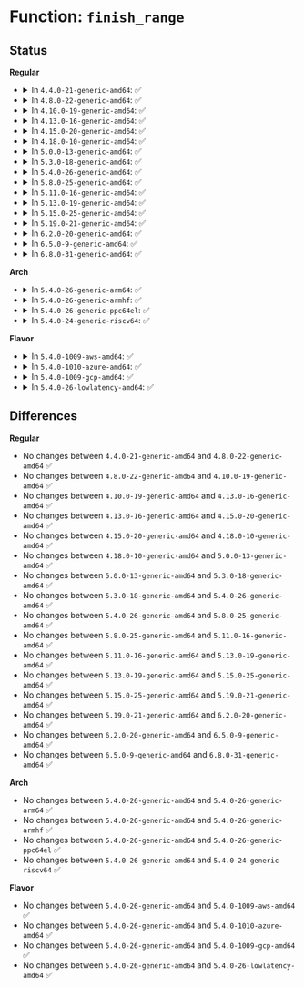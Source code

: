 # Function: <code>finish_range</code>

## Status
<b>Regular</b>
<ul>
<li>
<details>
<summary>In <code>4.4.0-21-generic-amd64</code>: ✅</summary>

```c
int finish_range(handle_t * handle, struct inode * inode, struct migrate_struct * lb)
```

```json
{
  "name": "finish_range",
  "collision_type": "Unique Static",
  "inline_type": "No",
  "funcs": [
    {
      "addr": 18446744071581777904,
      "name": "finish_range",
      "external": false,
      "loc": "fs/ext4/migrate.c:28",
      "file": "fs/ext4/migrate.c",
      "inline": "seen, unknown",
      "caller_inline": [],
      "caller_func": [
        "fs/ext4/migrate.c:update_extent_range",
        "fs/ext4/migrate.c:ext4_ext_migrate"
      ]
    }
  ],
  "symbols": [
    {
      "addr": 18446744071581777904,
      "name": "finish_range",
      "section": ".text",
      "bind": "STB_LOCAL",
      "size": 352
    }
  ]
}
```
</details>
</li>
<li>
<details>
<summary>In <code>4.8.0-22-generic-amd64</code>: ✅</summary>

```c
int finish_range(handle_t * handle, struct inode * inode, struct migrate_struct * lb)
```

```json
{
  "name": "finish_range",
  "collision_type": "Unique Static",
  "inline_type": "No",
  "funcs": [
    {
      "addr": 18446744071581972784,
      "name": "finish_range",
      "external": false,
      "loc": "fs/ext4/migrate.c:28",
      "file": "fs/ext4/migrate.c",
      "inline": "seen, unknown",
      "caller_inline": [],
      "caller_func": [
        "fs/ext4/migrate.c:ext4_ext_migrate",
        "fs/ext4/migrate.c:update_extent_range"
      ]
    }
  ],
  "symbols": [
    {
      "addr": 18446744071581972784,
      "name": "finish_range",
      "section": ".text",
      "bind": "STB_LOCAL",
      "size": 353
    }
  ]
}
```
</details>
</li>
<li>
<details>
<summary>In <code>4.10.0-19-generic-amd64</code>: ✅</summary>

```c
int finish_range(handle_t * handle, struct inode * inode, struct migrate_struct * lb)
```

```json
{
  "name": "finish_range",
  "collision_type": "Unique Static",
  "inline_type": "No",
  "funcs": [
    {
      "addr": 18446744071582062816,
      "name": "finish_range",
      "external": false,
      "loc": "fs/ext4/migrate.c:28",
      "file": "fs/ext4/migrate.c",
      "inline": "seen, unknown",
      "caller_inline": [],
      "caller_func": [
        "fs/ext4/migrate.c:ext4_ext_migrate",
        "fs/ext4/migrate.c:update_extent_range"
      ]
    }
  ],
  "symbols": [
    {
      "addr": 18446744071582062816,
      "name": "finish_range",
      "section": ".text",
      "bind": "STB_LOCAL",
      "size": 353
    }
  ]
}
```
</details>
</li>
<li>
<details>
<summary>In <code>4.13.0-16-generic-amd64</code>: ✅</summary>

```c
int finish_range(handle_t * handle, struct inode * inode, struct migrate_struct * lb)
```

```json
{
  "name": "finish_range",
  "collision_type": "Unique Static",
  "inline_type": "No",
  "funcs": [
    {
      "addr": 18446744071582069600,
      "name": "finish_range",
      "external": false,
      "loc": "fs/ext4/migrate.c:28",
      "file": "fs/ext4/migrate.c",
      "inline": "seen, unknown",
      "caller_inline": [],
      "caller_func": [
        "fs/ext4/migrate.c:ext4_ext_migrate",
        "fs/ext4/migrate.c:update_extent_range"
      ]
    }
  ],
  "symbols": [
    {
      "addr": 18446744071582069600,
      "name": "finish_range",
      "section": ".text",
      "bind": "STB_LOCAL",
      "size": 355
    }
  ]
}
```
</details>
</li>
<li>
<details>
<summary>In <code>4.15.0-20-generic-amd64</code>: ✅</summary>

```c
int finish_range(handle_t * handle, struct inode * inode, struct migrate_struct * lb)
```

```json
{
  "name": "finish_range",
  "collision_type": "Unique Static",
  "inline_type": "No",
  "funcs": [
    {
      "addr": 18446744071582219040,
      "name": "finish_range",
      "external": false,
      "loc": "fs/ext4/migrate.c:28",
      "file": "fs/ext4/migrate.c",
      "inline": "seen, unknown",
      "caller_inline": [],
      "caller_func": [
        "fs/ext4/migrate.c:ext4_ext_migrate",
        "fs/ext4/migrate.c:update_extent_range"
      ]
    }
  ],
  "symbols": [
    {
      "addr": 18446744071582219040,
      "name": "finish_range",
      "section": ".text",
      "bind": "STB_LOCAL",
      "size": 355
    }
  ]
}
```
</details>
</li>
<li>
<details>
<summary>In <code>4.18.0-10-generic-amd64</code>: ✅</summary>

```c
int finish_range(handle_t * handle, struct inode * inode, struct migrate_struct * lb)
```

```json
{
  "name": "finish_range",
  "collision_type": "Unique Static",
  "inline_type": "No",
  "funcs": [
    {
      "addr": 18446744071582408832,
      "name": "finish_range",
      "external": false,
      "loc": "fs/ext4/migrate.c:21",
      "file": "fs/ext4/migrate.c",
      "inline": "seen, unknown",
      "caller_inline": [],
      "caller_func": [
        "fs/ext4/migrate.c:ext4_ext_migrate",
        "fs/ext4/migrate.c:update_extent_range"
      ]
    }
  ],
  "symbols": [
    {
      "addr": 18446744071582408832,
      "name": "finish_range",
      "section": ".text",
      "bind": "STB_LOCAL",
      "size": 354
    }
  ]
}
```
</details>
</li>
<li>
<details>
<summary>In <code>5.0.0-13-generic-amd64</code>: ✅</summary>

```c
int finish_range(handle_t * handle, struct inode * inode, struct migrate_struct * lb)
```

```json
{
  "name": "finish_range",
  "collision_type": "Unique Static",
  "inline_type": "No",
  "funcs": [
    {
      "addr": 18446744071582508256,
      "name": "finish_range",
      "external": false,
      "loc": "fs/ext4/migrate.c:21",
      "file": "fs/ext4/migrate.c",
      "inline": "seen, unknown",
      "caller_inline": [],
      "caller_func": [
        "fs/ext4/migrate.c:ext4_ext_migrate",
        "fs/ext4/migrate.c:update_extent_range"
      ]
    }
  ],
  "symbols": [
    {
      "addr": 18446744071582508256,
      "name": "finish_range",
      "section": ".text",
      "bind": "STB_LOCAL",
      "size": 354
    }
  ]
}
```
</details>
</li>
<li>
<details>
<summary>In <code>5.3.0-18-generic-amd64</code>: ✅</summary>

```c
int finish_range(handle_t * handle, struct inode * inode, struct migrate_struct * lb)
```

```json
{
  "name": "finish_range",
  "collision_type": "Unique Static",
  "inline_type": "No",
  "funcs": [
    {
      "addr": 18446744071582677344,
      "name": "finish_range",
      "external": false,
      "loc": "fs/ext4/migrate.c:21",
      "file": "fs/ext4/migrate.c",
      "inline": "seen, unknown",
      "caller_inline": [],
      "caller_func": [
        "fs/ext4/migrate.c:ext4_ext_migrate",
        "fs/ext4/migrate.c:update_extent_range"
      ]
    }
  ],
  "symbols": [
    {
      "addr": 18446744071582677344,
      "name": "finish_range",
      "section": ".text",
      "bind": "STB_LOCAL",
      "size": 362
    }
  ]
}
```
</details>
</li>
<li>
<details>
<summary>In <code>5.4.0-26-generic-amd64</code>: ✅</summary>

```c
int finish_range(handle_t * handle, struct inode * inode, struct migrate_struct * lb)
```

```json
{
  "name": "finish_range",
  "collision_type": "Unique Static",
  "inline_type": "No",
  "funcs": [
    {
      "addr": 18446744071582779280,
      "name": "finish_range",
      "external": false,
      "loc": "fs/ext4/migrate.c:21",
      "file": "fs/ext4/migrate.c",
      "inline": "seen, unknown",
      "caller_inline": [],
      "caller_func": [
        "fs/ext4/migrate.c:ext4_ext_migrate",
        "fs/ext4/migrate.c:update_extent_range"
      ]
    }
  ],
  "symbols": [
    {
      "addr": 18446744071582779280,
      "name": "finish_range",
      "section": ".text",
      "bind": "STB_LOCAL",
      "size": 362
    }
  ]
}
```
</details>
</li>
<li>
<details>
<summary>In <code>5.8.0-25-generic-amd64</code>: ✅</summary>

```c
int finish_range(handle_t * handle, struct inode * inode, struct migrate_struct * lb)
```

```json
{
  "name": "finish_range",
  "collision_type": "Unique Static",
  "inline_type": "No",
  "funcs": [
    {
      "addr": 18446744071583091040,
      "name": "finish_range",
      "external": false,
      "loc": "fs/ext4/migrate.c:21",
      "file": "fs/ext4/migrate.c",
      "inline": "seen, unknown",
      "caller_inline": [],
      "caller_func": [
        "fs/ext4/migrate.c:ext4_ext_migrate",
        "fs/ext4/migrate.c:update_extent_range"
      ]
    }
  ],
  "symbols": [
    {
      "addr": 18446744071583091040,
      "name": "finish_range",
      "section": ".text",
      "bind": "STB_LOCAL",
      "size": 286
    }
  ]
}
```
</details>
</li>
<li>
<details>
<summary>In <code>5.11.0-16-generic-amd64</code>: ✅</summary>

```c
int finish_range(handle_t * handle, struct inode * inode, struct migrate_struct * lb)
```

```json
{
  "name": "finish_range",
  "collision_type": "Unique Static",
  "inline_type": "No",
  "funcs": [
    {
      "addr": 18446744071583169984,
      "name": "finish_range",
      "external": false,
      "loc": "fs/ext4/migrate.c:21",
      "file": "fs/ext4/migrate.c",
      "inline": "seen, unknown",
      "caller_inline": [],
      "caller_func": [
        "fs/ext4/migrate.c:ext4_ext_migrate",
        "fs/ext4/migrate.c:update_extent_range"
      ]
    }
  ],
  "symbols": [
    {
      "addr": 18446744071583169984,
      "name": "finish_range",
      "section": ".text",
      "bind": "STB_LOCAL",
      "size": 286
    }
  ]
}
```
</details>
</li>
<li>
<details>
<summary>In <code>5.13.0-19-generic-amd64</code>: ✅</summary>

```c
int finish_range(handle_t * handle, struct inode * inode, struct migrate_struct * lb)
```

```json
{
  "name": "finish_range",
  "collision_type": "Unique Static",
  "inline_type": "No",
  "funcs": [
    {
      "addr": 18446744071583196672,
      "name": "finish_range",
      "external": false,
      "loc": "fs/ext4/migrate.c:21",
      "file": "fs/ext4/migrate.c",
      "inline": "seen, unknown",
      "caller_inline": [],
      "caller_func": [
        "fs/ext4/migrate.c:ext4_ext_migrate",
        "fs/ext4/migrate.c:update_extent_range"
      ]
    }
  ],
  "symbols": [
    {
      "addr": 18446744071583196672,
      "name": "finish_range",
      "section": ".text",
      "bind": "STB_LOCAL",
      "size": 286
    }
  ]
}
```
</details>
</li>
<li>
<details>
<summary>In <code>5.15.0-25-generic-amd64</code>: ✅</summary>

```c
int finish_range(handle_t * handle, struct inode * inode, struct migrate_struct * lb)
```

```json
{
  "name": "finish_range",
  "collision_type": "Unique Static",
  "inline_type": "No",
  "funcs": [
    {
      "addr": 18446744071583539856,
      "name": "finish_range",
      "external": false,
      "loc": "fs/ext4/migrate.c:21",
      "file": "fs/ext4/migrate.c",
      "inline": "seen, unknown",
      "caller_inline": [],
      "caller_func": [
        "fs/ext4/migrate.c:ext4_ext_migrate",
        "fs/ext4/migrate.c:update_extent_range"
      ]
    }
  ],
  "symbols": [
    {
      "addr": 18446744071583539856,
      "name": "finish_range",
      "section": ".text",
      "bind": "STB_LOCAL",
      "size": 286
    }
  ]
}
```
</details>
</li>
<li>
<details>
<summary>In <code>5.19.0-21-generic-amd64</code>: ✅</summary>

```c
int finish_range(handle_t * handle, struct inode * inode, struct migrate_struct * lb)
```

```json
{
  "name": "finish_range",
  "collision_type": "Unique Static",
  "inline_type": "No",
  "funcs": [
    {
      "addr": 18446744071584073040,
      "name": "finish_range",
      "external": false,
      "loc": "fs/ext4/migrate.c:21",
      "file": "fs/ext4/migrate.c",
      "inline": "seen, unknown",
      "caller_inline": [],
      "caller_func": [
        "fs/ext4/migrate.c:ext4_ext_migrate",
        "fs/ext4/migrate.c:update_extent_range"
      ]
    }
  ],
  "symbols": [
    {
      "addr": 18446744071584073040,
      "name": "finish_range",
      "section": ".text",
      "bind": "STB_LOCAL",
      "size": 324
    }
  ]
}
```
</details>
</li>
<li>
<details>
<summary>In <code>6.2.0-20-generic-amd64</code>: ✅</summary>

```c
int finish_range(handle_t * handle, struct inode * inode, struct migrate_struct * lb)
```

```json
{
  "name": "finish_range",
  "collision_type": "Unique Static",
  "inline_type": "No",
  "funcs": [
    {
      "addr": 18446744071584705680,
      "name": "finish_range",
      "external": false,
      "loc": "fs/ext4/migrate.c:21",
      "file": "fs/ext4/migrate.c",
      "inline": "seen, unknown",
      "caller_inline": [],
      "caller_func": [
        "fs/ext4/migrate.c:ext4_ext_migrate",
        "fs/ext4/migrate.c:update_extent_range"
      ]
    }
  ],
  "symbols": [
    {
      "addr": 18446744071584705680,
      "name": "finish_range",
      "section": ".text",
      "bind": "STB_LOCAL",
      "size": 315
    }
  ]
}
```
</details>
</li>
<li>
<details>
<summary>In <code>6.5.0-9-generic-amd64</code>: ✅</summary>

```c
int finish_range(handle_t * handle, struct inode * inode, struct migrate_struct * lb)
```

```json
{
  "name": "finish_range",
  "collision_type": "Unique Static",
  "inline_type": "No",
  "funcs": [
    {
      "addr": 18446744071584929488,
      "name": "finish_range",
      "external": false,
      "loc": "fs/ext4/migrate.c:21",
      "file": "fs/ext4/migrate.c",
      "inline": "seen, unknown",
      "caller_inline": [],
      "caller_func": [
        "fs/ext4/migrate.c:ext4_ext_migrate",
        "fs/ext4/migrate.c:update_extent_range"
      ]
    }
  ],
  "symbols": [
    {
      "addr": 18446744071584929488,
      "name": "finish_range",
      "section": ".text",
      "bind": "STB_LOCAL",
      "size": 315
    }
  ]
}
```
</details>
</li>
<li>
<details>
<summary>In <code>6.8.0-31-generic-amd64</code>: ✅</summary>

```c
int finish_range(handle_t * handle, struct inode * inode, struct migrate_struct * lb)
```

```json
{
  "name": "finish_range",
  "collision_type": "Unique Static",
  "inline_type": "No",
  "funcs": [
    {
      "addr": 18446744071585161040,
      "name": "finish_range",
      "external": false,
      "loc": "fs/ext4/migrate.c:21",
      "file": "fs/ext4/migrate.c",
      "inline": "seen, unknown",
      "caller_inline": [],
      "caller_func": [
        "fs/ext4/migrate.c:ext4_ext_migrate",
        "fs/ext4/migrate.c:update_extent_range"
      ]
    }
  ],
  "symbols": [
    {
      "addr": 18446744071585161040,
      "name": "finish_range",
      "section": ".text",
      "bind": "STB_LOCAL",
      "size": 315
    }
  ]
}
```
</details>
</li>
</ul>
<b>Arch</b>
<ul>
<li>
<details>
<summary>In <code>5.4.0-26-generic-arm64</code>: ✅</summary>

```c
int finish_range(handle_t * handle, struct inode * inode, struct migrate_struct * lb)
```

```json
{
  "name": "finish_range",
  "collision_type": "Unique Static",
  "inline_type": "No",
  "funcs": [
    {
      "addr": 18446603336494447328,
      "name": "finish_range",
      "external": false,
      "loc": "fs/ext4/migrate.c:21",
      "file": "fs/ext4/migrate.c",
      "inline": "seen, unknown",
      "caller_inline": [],
      "caller_func": [
        "fs/ext4/migrate.c:ext4_ext_migrate",
        "fs/ext4/migrate.c:update_extent_range"
      ]
    }
  ],
  "symbols": [
    {
      "addr": 18446603336494447328,
      "name": "finish_range",
      "section": ".text",
      "bind": "STB_LOCAL",
      "size": 396
    }
  ]
}
```
</details>
</li>
<li>
<details>
<summary>In <code>5.4.0-26-generic-armhf</code>: ✅</summary>

```c
int finish_range(handle_t * handle, struct inode * inode, struct migrate_struct * lb)
```

```json
{
  "name": "finish_range",
  "collision_type": "Unique Static",
  "inline_type": "No",
  "funcs": [
    {
      "addr": 3227883240,
      "name": "finish_range",
      "external": false,
      "loc": "fs/ext4/migrate.c:21",
      "file": "fs/ext4/migrate.c",
      "inline": "seen, unknown",
      "caller_inline": [],
      "caller_func": [
        "fs/ext4/migrate.c:ext4_ext_migrate",
        "fs/ext4/migrate.c:ext4_ext_migrate",
        "fs/ext4/migrate.c:update_ind_extent_range"
      ]
    }
  ],
  "symbols": [
    {
      "addr": 3227883240,
      "name": "finish_range",
      "section": ".text",
      "bind": "STB_LOCAL",
      "size": 424
    }
  ]
}
```
</details>
</li>
<li>
<details>
<summary>In <code>5.4.0-26-generic-ppc64el</code>: ✅</summary>

```c
int finish_range(handle_t * handle, struct inode * inode, struct migrate_struct * lb)
```

```json
{
  "name": "finish_range",
  "collision_type": "Unique Static",
  "inline_type": "No",
  "funcs": [
    {
      "addr": 13835058055288199744,
      "name": "finish_range",
      "external": false,
      "loc": "fs/ext4/migrate.c:21",
      "file": "fs/ext4/migrate.c",
      "inline": "seen, unknown",
      "caller_inline": [],
      "caller_func": [
        "fs/ext4/migrate.c:ext4_ext_migrate",
        "fs/ext4/migrate.c:update_extent_range"
      ]
    }
  ],
  "symbols": [
    {
      "addr": 13835058055288199744,
      "name": "finish_range",
      "section": ".text",
      "bind": "STB_LOCAL",
      "size": 576
    }
  ]
}
```
</details>
</li>
<li>
<details>
<summary>In <code>5.4.0-24-generic-riscv64</code>: ✅</summary>

```c
int finish_range(handle_t * handle, struct inode * inode, struct migrate_struct * lb)
```

```json
{
  "name": "finish_range",
  "collision_type": "Unique Static",
  "inline_type": "No",
  "funcs": [
    {
      "addr": 18446743936273857996,
      "name": "finish_range",
      "external": false,
      "loc": "fs/ext4/migrate.c:21",
      "file": "fs/ext4/migrate.c",
      "inline": "seen, unknown",
      "caller_inline": [],
      "caller_func": [
        "fs/ext4/migrate.c:ext4_ext_migrate",
        "fs/ext4/migrate.c:update_extent_range"
      ]
    }
  ],
  "symbols": [
    {
      "addr": 18446743936273857996,
      "name": "finish_range",
      "section": ".text",
      "bind": "STB_LOCAL",
      "size": 320
    }
  ]
}
```
</details>
</li>
</ul>
<b>Flavor</b>
<ul>
<li>
<details>
<summary>In <code>5.4.0-1009-aws-amd64</code>: ✅</summary>

```c
int finish_range(handle_t * handle, struct inode * inode, struct migrate_struct * lb)
```

```json
{
  "name": "finish_range",
  "collision_type": "Unique Static",
  "inline_type": "No",
  "funcs": [
    {
      "addr": 18446744071582748016,
      "name": "finish_range",
      "external": false,
      "loc": "fs/ext4/migrate.c:21",
      "file": "fs/ext4/migrate.c",
      "inline": "seen, unknown",
      "caller_inline": [],
      "caller_func": [
        "fs/ext4/migrate.c:ext4_ext_migrate",
        "fs/ext4/migrate.c:update_extent_range"
      ]
    }
  ],
  "symbols": [
    {
      "addr": 18446744071582748016,
      "name": "finish_range",
      "section": ".text",
      "bind": "STB_LOCAL",
      "size": 362
    }
  ]
}
```
</details>
</li>
<li>
<details>
<summary>In <code>5.4.0-1010-azure-amd64</code>: ✅</summary>

```c
int finish_range(handle_t * handle, struct inode * inode, struct migrate_struct * lb)
```

```json
{
  "name": "finish_range",
  "collision_type": "Unique Static",
  "inline_type": "No",
  "funcs": [
    {
      "addr": 18446744071582685184,
      "name": "finish_range",
      "external": false,
      "loc": "fs/ext4/migrate.c:21",
      "file": "fs/ext4/migrate.c",
      "inline": "seen, unknown",
      "caller_inline": [],
      "caller_func": [
        "fs/ext4/migrate.c:ext4_ext_migrate",
        "fs/ext4/migrate.c:update_extent_range"
      ]
    }
  ],
  "symbols": [
    {
      "addr": 18446744071582685184,
      "name": "finish_range",
      "section": ".text",
      "bind": "STB_LOCAL",
      "size": 362
    }
  ]
}
```
</details>
</li>
<li>
<details>
<summary>In <code>5.4.0-1009-gcp-amd64</code>: ✅</summary>

```c
int finish_range(handle_t * handle, struct inode * inode, struct migrate_struct * lb)
```

```json
{
  "name": "finish_range",
  "collision_type": "Unique Static",
  "inline_type": "No",
  "funcs": [
    {
      "addr": 18446744071582737872,
      "name": "finish_range",
      "external": false,
      "loc": "fs/ext4/migrate.c:21",
      "file": "fs/ext4/migrate.c",
      "inline": "seen, unknown",
      "caller_inline": [],
      "caller_func": [
        "fs/ext4/migrate.c:ext4_ext_migrate",
        "fs/ext4/migrate.c:update_extent_range"
      ]
    }
  ],
  "symbols": [
    {
      "addr": 18446744071582737872,
      "name": "finish_range",
      "section": ".text",
      "bind": "STB_LOCAL",
      "size": 362
    }
  ]
}
```
</details>
</li>
<li>
<details>
<summary>In <code>5.4.0-26-lowlatency-amd64</code>: ✅</summary>

```c
int finish_range(handle_t * handle, struct inode * inode, struct migrate_struct * lb)
```

```json
{
  "name": "finish_range",
  "collision_type": "Unique Static",
  "inline_type": "No",
  "funcs": [
    {
      "addr": 18446744071582823136,
      "name": "finish_range",
      "external": false,
      "loc": "fs/ext4/migrate.c:21",
      "file": "fs/ext4/migrate.c",
      "inline": "seen, unknown",
      "caller_inline": [],
      "caller_func": [
        "fs/ext4/migrate.c:ext4_ext_migrate",
        "fs/ext4/migrate.c:update_extent_range"
      ]
    }
  ],
  "symbols": [
    {
      "addr": 18446744071582823136,
      "name": "finish_range",
      "section": ".text",
      "bind": "STB_LOCAL",
      "size": 362
    }
  ]
}
```
</details>
</li>
</ul>

## Differences
<b>Regular</b>
<ul>
<li>
No changes between <code>4.4.0-21-generic-amd64</code> and <code>4.8.0-22-generic-amd64</code> ✅
</li>
<li>
No changes between <code>4.8.0-22-generic-amd64</code> and <code>4.10.0-19-generic-amd64</code> ✅
</li>
<li>
No changes between <code>4.10.0-19-generic-amd64</code> and <code>4.13.0-16-generic-amd64</code> ✅
</li>
<li>
No changes between <code>4.13.0-16-generic-amd64</code> and <code>4.15.0-20-generic-amd64</code> ✅
</li>
<li>
No changes between <code>4.15.0-20-generic-amd64</code> and <code>4.18.0-10-generic-amd64</code> ✅
</li>
<li>
No changes between <code>4.18.0-10-generic-amd64</code> and <code>5.0.0-13-generic-amd64</code> ✅
</li>
<li>
No changes between <code>5.0.0-13-generic-amd64</code> and <code>5.3.0-18-generic-amd64</code> ✅
</li>
<li>
No changes between <code>5.3.0-18-generic-amd64</code> and <code>5.4.0-26-generic-amd64</code> ✅
</li>
<li>
No changes between <code>5.4.0-26-generic-amd64</code> and <code>5.8.0-25-generic-amd64</code> ✅
</li>
<li>
No changes between <code>5.8.0-25-generic-amd64</code> and <code>5.11.0-16-generic-amd64</code> ✅
</li>
<li>
No changes between <code>5.11.0-16-generic-amd64</code> and <code>5.13.0-19-generic-amd64</code> ✅
</li>
<li>
No changes between <code>5.13.0-19-generic-amd64</code> and <code>5.15.0-25-generic-amd64</code> ✅
</li>
<li>
No changes between <code>5.15.0-25-generic-amd64</code> and <code>5.19.0-21-generic-amd64</code> ✅
</li>
<li>
No changes between <code>5.19.0-21-generic-amd64</code> and <code>6.2.0-20-generic-amd64</code> ✅
</li>
<li>
No changes between <code>6.2.0-20-generic-amd64</code> and <code>6.5.0-9-generic-amd64</code> ✅
</li>
<li>
No changes between <code>6.5.0-9-generic-amd64</code> and <code>6.8.0-31-generic-amd64</code> ✅
</li>
</ul>
<b>Arch</b>
<ul>
<li>
No changes between <code>5.4.0-26-generic-amd64</code> and <code>5.4.0-26-generic-arm64</code> ✅
</li>
<li>
No changes between <code>5.4.0-26-generic-amd64</code> and <code>5.4.0-26-generic-armhf</code> ✅
</li>
<li>
No changes between <code>5.4.0-26-generic-amd64</code> and <code>5.4.0-26-generic-ppc64el</code> ✅
</li>
<li>
No changes between <code>5.4.0-26-generic-amd64</code> and <code>5.4.0-24-generic-riscv64</code> ✅
</li>
</ul>
<b>Flavor</b>
<ul>
<li>
No changes between <code>5.4.0-26-generic-amd64</code> and <code>5.4.0-1009-aws-amd64</code> ✅
</li>
<li>
No changes between <code>5.4.0-26-generic-amd64</code> and <code>5.4.0-1010-azure-amd64</code> ✅
</li>
<li>
No changes between <code>5.4.0-26-generic-amd64</code> and <code>5.4.0-1009-gcp-amd64</code> ✅
</li>
<li>
No changes between <code>5.4.0-26-generic-amd64</code> and <code>5.4.0-26-lowlatency-amd64</code> ✅
</li>
</ul>
